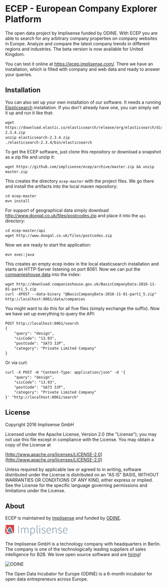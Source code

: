 # ECEP - European Company Explorer Platform

The open data project by Implisense funded by ODINE. With ECEP you are able to search for any arbitrary company properties on company websites in Europe. Analyze and compare the latest company trends in different regions and industries. The beta version is now available for United Kingdom.

You can test it online at https://ecep.implisense.com/. There we have an installation, which is filled with company and web data and ready to answer your queries.

## Installation

You can also set up your own installation of our software. It needs a running [Elasticsearch](https://github.com/elastic/elasticsearch) installation. If you don't already have one, you can simply set it up and run it like that:

```shell
wget https://download.elastic.co/elasticsearch/release/org/elasticsearch/distribution/zip/elasticsearch/2.3.4/elasticsearch-2.3.4.zip
unzip elasticsearch-2.3.4.zip
./elasticsearch-2.3.4/bin/elasticsearch
```

To get the ECEP software, just clone this repository or download a snapshot as a zip file and unzip it:

```shell
wget https://github.com/implisense/ecep/archive/master.zip && unzip master.zip
```

This creates the directory ```ecep-master``` with the project files. We go there and install the artifacts into the local maven repository:

```shell
cd ecep-master
mvn install
```

For support of geographical data simply download http://www.doogal.co.uk/files/postcodes.zip and place it into the ```api``` directory:

```shell
cd ecep-master/api
wget http://www.doogal.co.uk/files/postcodes.zip
```

Now we are ready to start the application:

```shell
mvn exec:java
```

This creates an empty ecep index in the local elasticsearch installation and starts an HTTP-Server listening on port 8061. Now we can put the [companieshouse data](http://download.companieshouse.gov.uk/en_output.html) into the index:

```shell
wget http://download.companieshouse.gov.uk/BasicCompanyData-2016-11-01-part1_5.zip
curl -XPOST --data-binary "@BasicCompanyData-2016-11-01-part1_5.zip" http://localhost:8061/data/companies
```

You might want to do this for all five files (simply exchange the suffix). Now we have set up everything to query the API:

```
POST http://localhost:8061/search
{
    "query": "design",
    "sicCode": "13.93",
    "postCode": "SA73 3JP",
    "category": "Private Limited Company"
}
```

Or via curl:

```shell
curl -X POST -H "Content-Type: application/json" -d '{
    "query": "design",
    "sicCode": "13.93",
    "postCode": "SA73 3JP",
    "category": "Private Limited Company"
}' "http://localhost:8061/search"
```

## License

Copyright 2016 Implisense GmbH

Licensed under the Apache License, Version 2.0 (the "License");
you may not use this file except in compliance with the License.
You may obtain a copy of the License at

[http://www.apache.org/licenses/LICENSE-2.0](http://www.apache.org/licenses/LICENSE-2.0)

Unless required by applicable law or agreed to in writing, software
distributed under the License is distributed on an "AS IS" BASIS,
WITHOUT WARRANTIES OR CONDITIONS OF ANY KIND, either express or implied.
See the License for the specific language governing permissions and
limitations under the License.

## About

ECEP is maintained by [Implisense](http://implisense.com/) and funded by [ODINE](https://opendataincubator.eu/).

<img src="https://github.com/Dalphi/dalphi/blob/master/app/assets/images/implisense-logo.png" title="Implisense" alt="Implisense" width="200">

The Implisense GmbH is a technology company with headquarters in Berlin. The company is one of the technologically leading suppliers of sales intelligence for B2B. We love open source software and are [hiring](http://implisense.com/en/jobs/)!

<img src="https://ecep.implisense.com/img/odine-logo.png" title="ODINE" alt="ODINE" width="200">

The Open Data Incubator for Europe (ODINE) is a 6-month incubator for open data entrepreneurs across Europe.

